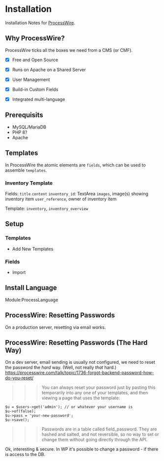 # Installation

Installation Notes for [ProcessWire](https://www.processwire.com).

## Why ProcessWire?
ProcessWire ticks all the boxes we need from a CMS (or CMF).
- [x] Free and Open Source
- [x] Runs on Apache on a Shared Server
- [x] User Management
- [x] Build-in Custom Fields
- [x] Integrated multi-language


## Prerequisits
- MySQL/MariaDB
- PHP 8?
- Apache


## Templates

In ProcessWire the atomic elements are `fields`, which can be used to assemble `templates`.

### Inventory Template

Fields:
`title`
`content`
`inventory_id`: TextArea
`images`, image(s) showing inventory item
`user_reference`, owner of inventory item

Template: `inventory`, `inventory_overview`


## Setup

### Templates

- Add New Templates

### Fields

- Import


## Install Language

Module:ProcessLanguage


## ProcessWire: Resetting Passwords
On a production server, resetting via email works.

## ProcessWire: Resetting Passwords (The Hard Way)
On a dev server, email sending is usually not configured, we need to reset the password the _hard_ way. (Well, not really _that_ hard.)
https://processwire.com/talk/topic/1736-forgot-backend-password-how-do-you-reset/

>>> You can always reset your password just by pasting this temporarily into any one of your templates, and then viewing a page that uses the template:

```
$u = $users->get('admin'); // or whatever your username is
$u->of(false);
$u->pass = 'your-new-password';
$u->save();
```

>>> Passwords are in a table called field_password. They are hashed and salted, and not reversible, so no way to set or change them without going directly through the API.

Ok, interesting & secure. In WP it's possible to change a password - if there is access to the DB.
